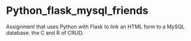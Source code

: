 # Python_flask_mysql_friends
Assignment that uses Python with Flask to link an HTML form to a MySQL database.
the C and R of CRUD.

